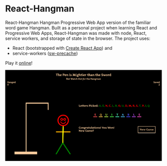 # React-Hangman

React-Hangman Hangman Progressive Web App version of the familiar word game Hangman.
Built as a personal project when learning React and Progressive Web Apps, React-Hangman was made with node, React, service workers, and storage of state in the browser.  The project uses:
<ul>
	<li>React (bootstrapped with <a href="https://github.com/facebookincubator/create-react-app">Create React App</a>) and</li>
	<li>service-workers (<a href="https://github.com/GoogleChrome/sw-precache">sw-precache</a>)</li>
</ul>

Play it <a href="https://selva-oscura.github.io/hangman">online</a>!

![Hangman](https://github.com/selva-oscura/react-hangman/blob/master/hangman_screenshot.png)
